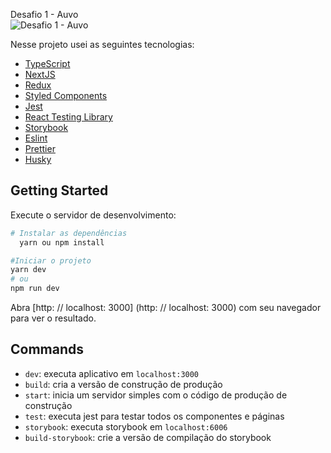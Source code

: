 Desafio 1 - Auvo<br/>
![Desafio 1 - Auvo](https://static.wixstatic.com/media/ad834a_4ac30a7cfc454311b29ed5e8ab0010e9~mv2.png/v1/fill/w_60,h_57,al_c,q_95/Auvo-branca.webp)


Nesse projeto usei as seguintes tecnologias:

- [TypeScript](https://www.typescriptlang.org/)
- [NextJS](https://nextjs.org/)
- [Redux](https://redux.js.org/)
- [Styled Components](https://styled-components.com/)
- [Jest](https://jestjs.io/)
- [React Testing Library](https://testing-library.com/docs/react-testing-library/intro)
- [Storybook](https://storybook.js.org/)
- [Eslint](https://eslint.org/)
- [Prettier](https://prettier.io/)
- [Husky](https://github.com/typicode/husky)

## Getting Started

Execute o servidor de desenvolvimento:

```bash
# Instalar as dependências
  yarn ou npm install

#Iniciar o projeto
yarn dev
# ou
npm run dev
```

Abra [http: // localhost: 3000] (http: // localhost: 3000) com seu navegador para ver o resultado.

## Commands

- `dev`: executa aplicativo em `localhost:3000`
- `build`: cria a versão de construção de produção
- `start`: inicia um servidor simples com o código de produção de construção
- `test`: executa jest para testar todos os componentes e páginas
- `storybook`: executa storybook em `localhost:6006`
- `build-storybook`: crie a versão de compilação do storybook
